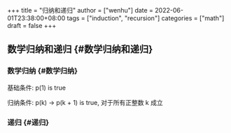 +++
title = "归纳和递归"
author = ["wenhu"]
date = 2022-06-01T23:38:00+08:00
tags = ["induction", "recursion"]
categories = ["math"]
draft = false
+++

## 数学归纳和递归 {#数学归纳和递归}


### 数学归纳 {#数学归纳}

基础条件: p(1) is true

归纳条件: p(k) -&gt; p(k + 1) is true, 对于所有正整数 k 成立


### 递归 {#递归}
